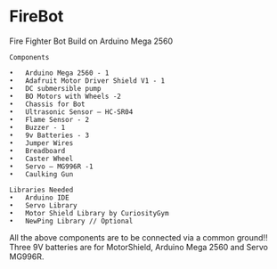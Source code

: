 # FireBot
Fire Fighter Bot Build on Arduino Mega 2560
	
	Components

	•	Arduino Mega 2560 - 1 
	•	Adafruit Motor Driver Shield V1 - 1
	•	DC submersible pump
	•	BO Motors with Wheels -2 
	•	Chassis for Bot
	•	Ultrasonic Sensor – HC-SR04
	•	Flame Sensor - 2
	•	Buzzer - 1
	•	9v Batteries - 3
	•	Jumper Wires 
	•	Breadboard
	•	Caster Wheel
	•	Servo – MG996R -1
	•	Caulking Gun

	Libraries Needed
	•	Arduino IDE
	•	Servo Library
	•	Motor Shield Library by CuriosityGym
	•	NewPing Library // Optional

All the above components are to be connected via a common ground!!
Three 9V batteries are for MotorShield, Arduino Mega 2560 and Servo MG996R. 

